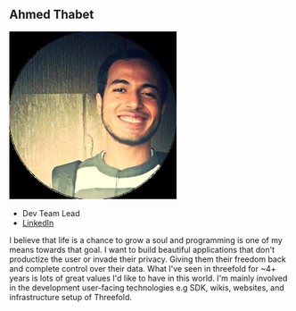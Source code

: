 ## Ahmed Thabet

![ahmed_thabet](img/ahmed_thabet.jpg)

- Dev Team Lead
- [LinkedIn](https://www.linkedin.com/in/ahmed-te-youssef/)

I believe that life is a chance to grow a soul and programming is one of my means towards that goal. I want to build beautiful applications that don't productize the user or invade their privacy. Giving them their freedom back and complete control over their data. What I've seen in threefold for ~4+ years is lots of great values I'd like to have in this world. I'm mainly involved in the development user-facing technologies e.g SDK, wikis, websites, and infrastructure setup of Threefold.